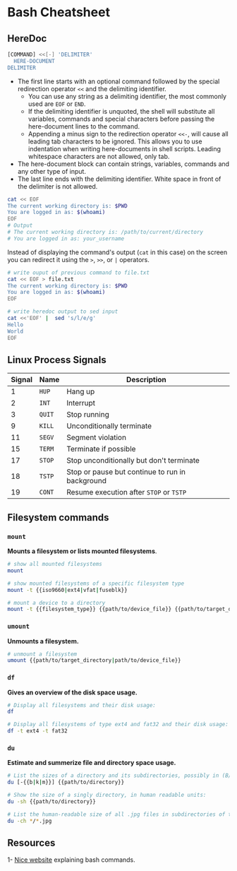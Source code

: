# Bash Cheatsheet

## HereDoc
```bash
[COMMAND] <<[-] 'DELIMITER'
  HERE-DOCUMENT
DELIMITER
```
- The first line starts with an optional command followed by the special redirection operator `<<` and the delimiting identifier.
  - You can use any string as a delimiting identifier, the most commonly used are `EOF` or `END`.
  - If the delimiting identifier is unquoted, the shell will substitute all variables, commands and special characters before passing the here-document lines to the command.
  - Appending a minus sign to the redirection operator `<<-`, will cause all leading tab characters to be ignored. This allows you to use indentation when writing here-documents in shell scripts. Leading whitespace characters are not allowed, only tab.
- The here-document block can contain strings, variables, commands and any other type of input.
- The last line ends with the delimiting identifier. White space in front of the delimiter is not allowed.
```bash
cat << EOF
The current working directory is: $PWD
You are logged in as: $(whoami)
EOF
# Output
# The current working directory is: /path/to/current/directory
# You are logged in as: your_username
```
Instead of displaying the command's output (`cat` in this case) on the screen you can redirect it using the `>`, `>>`, or `|` operators.
```bash
# write ouput of previous command to file.txt
cat << EOF > file.txt
The current working directory is: $PWD
You are logged in as: $(whoami)
EOF
```
```bash
# write heredoc output to sed input
cat <<'EOF' |  sed 's/l/e/g'
Hello
World
EOF
```

## Linux Process Signals
Signal | Name | Description
-------| -----| ----------
1      | `HUP`| Hang up
2      | `INT`| Interrupt
3      |`QUIT`| Stop running
9      |`KILL`| Unconditionally terminate
11     |`SEGV`| Segment violation
15     |`TERM`| Terminate if possible
17     |`STOP`| Stop unconditionally but don't terminate
18     |`TSTP`| Stop or pause but continue to run in background
19     |`CONT`| Resume execution after `STOP` or `TSTP`

## Filesystem commands
### `mount`
**Mounts a filesystem or lists mounted filesystems**.
```bash
# show all mounted filesystems
mount

# show mounted filesystems of a specific filesystem type
mount -t {{iso9660|ext4|vfat|fuseblk}}

# mount a device to a directory
mount -t {{filesystem_type}} {{path/to/device_file}} {{path/to/target_directory}}
```

### `umount`
**Unmounts a filesystem.**
```bash
# unmount a filesystem
umount {{path/to/target_directory|path/to/device_file}}
```

### `df`
**Gives an overview of the disk space usage.**
```bash
# Display all filesystems and their disk usage:
df

# Display all filesystems of type ext4 and fat32 and their disk usage:
df -t ext4 -t fat32
```

### `du`
**Estimate and summerize file and directory space usage.**
```bash
# List the sizes of a directory and its subdirectories, possibly in (B/KB/MB)
du [-{{b|k|m}}] {{path/to/directory}}

# Show the size of a singly directory, in human readable units:
du -sh {{path/to/directory}}

# List the human-readable size of all .jpg files in subdirectories of the current directory, and show a total at the end:
du -ch */*.jpg
```
## Resources
1- [Nice website](https://explainshell.com/) explaining bash commands.
